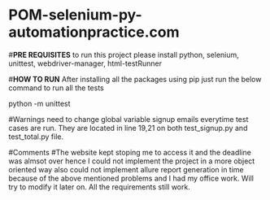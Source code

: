 # POM-selenium-py-automationpractice.com

#**PRE REQUISITES**
to run this project please install python, selenium, unittest, webdriver-manager, html-testRunner

#**HOW TO RUN**
After installing all the packages using pip just run the below command to run all the tests

python -m unittest

#Warnings
need to change global variable signup emails everytime test cases are run. They are located in 
line 19,21 on both test_signup.py and test_total.py file.

#Comments
#The website kept stoping me to access it and the deadline was almsot over hence I could not implement the project in a more object oriented way also could not implement allure report generation in time because of the above mentioned problems and I had my office work.
Will try to modify it later on. All the requirements still work.
